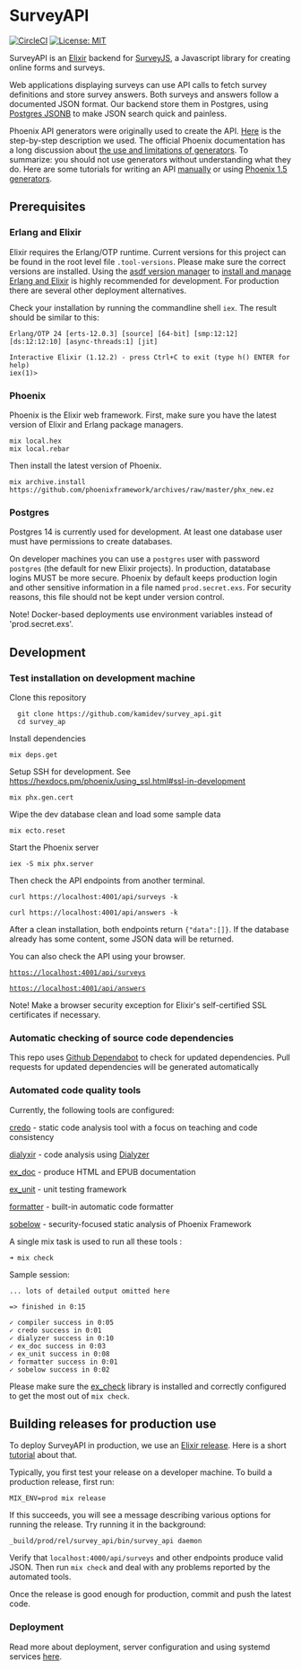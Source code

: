 # SurveyAPI

[![CircleCI](https://circleci.com/gh/kamidev/survey_api.svg?style=svg&circle-token=65210ef7f2115ee81ae57725b5234badafb8b4ad)](https://circleci.com/gh/kamidev/survey_api) [![License: MIT](https://img.shields.io/badge/License-MIT-yellow.svg)](https://opensource.org/licenses/MIT)

SurveyAPI is an [Elixir](https://elixir-lang.org/) backend for [SurveyJS](https://surveyjs.io/Overview/Library/), a Javascript library for creating online forms and surveys.

Web applications displaying surveys can use API calls to fetch survey definitions and store survey answers. Both surveys and answers follow a documented JSON format. Our backend store them in Postgres, using [Postgres JSONB](http://www.silota.com/docs/recipes/sql-postgres-json-data-types.html) to make JSON search quick and painless. 

Phoenix API generators were originally used to create the API. [Here](https://becoming-functional.com/building-a-rest-api-with-phoenix-1-3-part-1-9f8754aeaa87) is the step-by-step description we used. The official Phoenix documentation has a long discussion about [the use and limitations of generators](https://hexdocs.pm/phoenix/contexts.html). To summarize: you should not use generators without understanding what they do. Here are some tutorials for writing an API [manually](https://elixircasts.io/json-api-with-phoenix-1.4) or using [Phoenix 1.5 generators](https://www.poeticoding.com/another-guide-to-build-a-json-api-with-phoenix-1-5/).

## Prerequisites

### Erlang and Elixir

Elixir requires the Erlang/OTP runtime. Current versions for this project can be found in the root level file `.tool-versions`. Please make sure the correct versions are installed. Using the [asdf version manager](https://github.com/asdf-vm/asdf) to [install and manage Erlang and Elixir](https://www.mitchellhanberg.com/post/2017/10/05/installing-erlang-and-elixir-using-asdf/) is highly recommended for development. For production there are several other deployment alternatives.

Check your installation by running the commandline shell `iex`. The result should be similar to this:

```> survey_api git:(master) iex
Erlang/OTP 24 [erts-12.0.3] [source] [64-bit] [smp:12:12] [ds:12:12:10] [async-threads:1] [jit]

Interactive Elixir (1.12.2) - press Ctrl+C to exit (type h() ENTER for help)
iex(1)>
```

### Phoenix

Phoenix is the Elixir web framework. First, make sure you have the latest version of Elixir and Erlang package managers.

```shell
mix local.hex
mix local.rebar
```

Then install the latest version of Phoenix.

```shell
mix archive.install https://github.com/phoenixframework/archives/raw/master/phx_new.ez
```

### Postgres

Postgres 14 is currently used for development. At least one database user must have permissions to create databases.

On developer machines you can use a `postgres` user with password `postgres` (the default for new Elixir projects). In production, datatabase logins MUST be more secure. Phoenix by default keeps production login and other sensitive information in a file named `prod.secret.exs`. For security reasons, this file should not be kept under version control.

Note! Docker-based deployments use environment variables instead of 'prod.secret.exs'.

## Development

### Test installation on development machine

Clone this repository

```shell
  git clone https://github.com/kamidev/survey_api.git
  cd survey_ap
```

Install dependencies

```shell
mix deps.get
```

Setup SSH for development. See https://hexdocs.pm/phoenix/using_ssl.html#ssl-in-development

```shell
mix phx.gen.cert
```

Wipe the dev database clean and load some sample data

```shell
mix ecto.reset
```

Start the Phoenix server

```shell
iex -S mix phx.server
```

Then check the API endpoints from another terminal.

```shell
curl https://localhost:4001/api/surveys -k
```

```shell
curl https://localhost:4001/api/answers -k
```

After a clean installation, both endpoints return `{"data":[]}`. If the database already has some content, some JSON data will be returned.

You can also check the API using your browser.

[`https://localhost:4001/api/surveys`](https://localhost:4001/api/surveys)

[`https://localhost:4001/api/answers`](https://localhost:4001/api/answers)

Note! Make a browser security exception for Elixir's self-certified SSL certificates if necessary.

### Automatic checking of source code dependencies

This repo uses [Github Dependabot](https://docs.github.com/en/code-security/supply-chain-security/about-dependabot-version-updates) to check for updated dependencies.
Pull requests for updated dependencies will be generated automatically

### Automated code quality tools

Currently, the following tools are configured:

[credo](https://github.com/rrrene/credo) - static code analysis tool with a focus on teaching and code consistency

[dialyxir](https://github.com/jeremyjh/dialyxir) - code analysis using [Dialyzer](http://erlang.org/doc/man/dialyzer.html)

[ex_doc](https://github.com/elixir-lang/ex_doc) - produce HTML and EPUB documentation

[ex_unit](https://hexdocs.pm/ex_unit/master/ExUnit.html) - unit testing framework

[formatter](https://hexdocs.pm/mix/1.9.2/Mix.Tasks.Format.html#content) - built-in automatic code formatter

[sobelow](https://github.com/nccgroup/sobelow) - security-focused static analysis of Phoenix Framework

A single mix task is used to run all these tools :

```shell
➜ mix check
```

Sample session:

```shell
... lots of detailed output omitted here

=> finished in 0:15

✓ compiler success in 0:05
✓ credo success in 0:01
✓ dialyzer success in 0:10
✓ ex_doc success in 0:03
✓ ex_unit success in 0:08
✓ formatter success in 0:01
✓ sobelow success in 0:02
```

Please make sure the [ex_check](https://github.com/karolsluszniak/ex_check) library is installed and correctly configured to get the most out of `mix check`.

## Building releases for production use

To deploy SurveyAPI in production, we use an [Elixir release](https://hexdocs.pm/mix/Mix.Tasks.Release.html). Here is a short [tutorial](https://henriktudborg.dk/articles/2019/03/10/elixir-1.9.1-releases) about that.

Typically, you first test your release on a developer machine. To build a production release, first run:

`MIX_ENV=prod mix release`

If this succeeds, you will see a message describing various options for running the release. Try running it in the background:

`_build/prod/rel/survey_api/bin/survey_api daemon`

Verify that `localhost:4000/api/surveys` and other endpoints produce valid JSON. Then run `mix check` and deal with any problems reported by the automated tools.

Once the release is good enough for production, commit and push the latest code.

### Deployment

Read more about deployment, server configuration and using systemd services [here](docs/deploy_releases.md).
